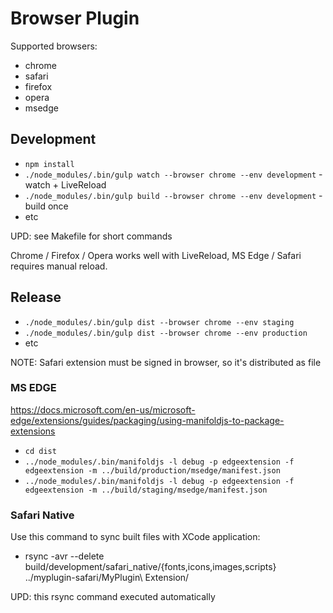 # Browser Plugin

Supported browsers:

* chrome
* safari
* firefox
* opera
* msedge

## Development

* `npm install`
* `./node_modules/.bin/gulp watch --browser chrome --env development` - watch + LiveReload
* `./node_modules/.bin/gulp build --browser chrome --env development` - build once
* etc

UPD: see Makefile for short commands

Chrome / Firefox / Opera works well with LiveReload, MS Edge / Safari requires manual reload. 

## Release

* `./node_modules/.bin/gulp dist --browser chrome --env staging`
* `./node_modules/.bin/gulp dist --browser chrome --env production`
* etc

NOTE: Safari extension must be signed in browser, so it's distributed as file

### MS EDGE

https://docs.microsoft.com/en-us/microsoft-edge/extensions/guides/packaging/using-manifoldjs-to-package-extensions

* `cd dist`
* `../node_modules/.bin/manifoldjs -l debug -p edgeextension -f edgeextension -m ../build/production/msedge/manifest.json`
* `../node_modules/.bin/manifoldjs -l debug -p edgeextension -f edgeextension -m ../build/staging/msedge/manifest.json`

### Safari Native

Use this command to sync built files with XCode application:

* rsync -avr --delete build/development/safari_native/{fonts,icons,images,scripts} ../myplugin-safari/MyPlugin\ Extension/

UPD: this rsync command executed automatically